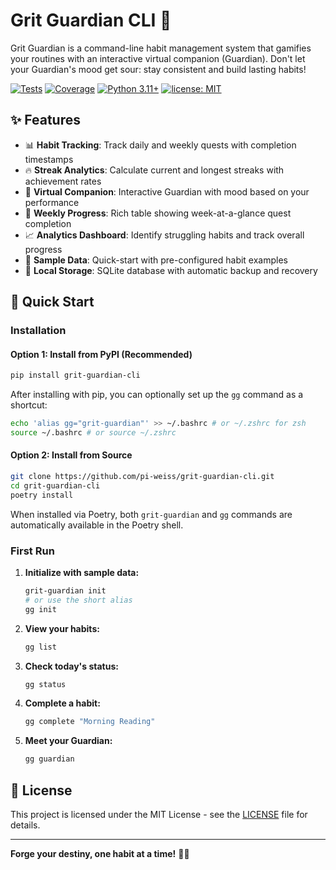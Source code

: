 # Grit Guardian CLI 🐉

Grit Guardian is a command-line habit management system that gamifies your routines with an interactive virtual companion (Guardian).
Don't let your Guardian's mood get sour: stay consistent and build lasting habits!

[![Tests](https://github.com/pi-weiss/grit-guardian-cli/workflows/Tests/badge.svg)](https://github.com/pi-weiss/grit-guardian_cli/actions)
[![Coverage](https://codecov.io/gh/pi-weiss/grit-guardian_cli/branch/main/graph/badge.svg)](https://codecov.io/gh/pi-weiss/grit-guardian-cli)
[![Python 3.11+](https://img.shields.io/badge/python-3.11+-blue.svg)](https://www.python.org/downloads)
[![license: MIT](https://img.shields.io/badge/License-MIT-yellow.svg)](https://opensource.org/licenses/MIT)
## ✨ Features


- 📊 **Habit Tracking**: Track daily and weekly quests with completion timestamps
- 🔥 **Streak Analytics**: Calculate current and longest streaks with achievement rates
- 🐉 **Virtual Companion**: Interactive Guardian with mood based on your performance
- 📅 **Weekly Progress**: Rich table showing week-at-a-glance quest completion
- 📈 **Analytics Dashboard**: Identify struggling habits and track overall progress
- 🎯 **Sample Data**: Quick-start with pre-configured habit examples
- 💾 **Local Storage**: SQLite database with automatic backup and recovery

## 🚀 Quick Start

### Installation

#### Option 1: Install from PyPI (Recommended)
```bash
pip install grit-guardian-cli
```

After installing with pip, you can optionally set up the `gg` command as a shortcut:
```bash
echo 'alias gg="grit-guardian"' >> ~/.bashrc # or ~/.zshrc for zsh
source ~/.bashrc # or source ~/.zshrc
```

#### Option 2: Install from Source
```bash
git clone https://github.com/pi-weiss/grit-guardian-cli.git
cd grit-guardian-cli
poetry install

```
When installed via Poetry, both `grit-guardian` and `gg` commands are automatically available in the Poetry shell.

### First Run

1. **Initialize with sample data:**
   ```bash
   grit-guardian init
   # or use the short alias
   gg init
   ```

2. **View your habits:**
   ```bash
   gg list
   ```

3. **Check today's status:**
   ```bash
   gg status
   ```

4. **Complete a habit:**
   ```bash
   gg complete "Morning Reading"
   ```

5. **Meet your Guardian:**
   ```bash
   gg guardian
   ```

## 📜 License

This project is licensed under the MIT License - see the [LICENSE](LICENSE) file for details.

---

**Forge your destiny, one habit at a time!** 🐉✨

